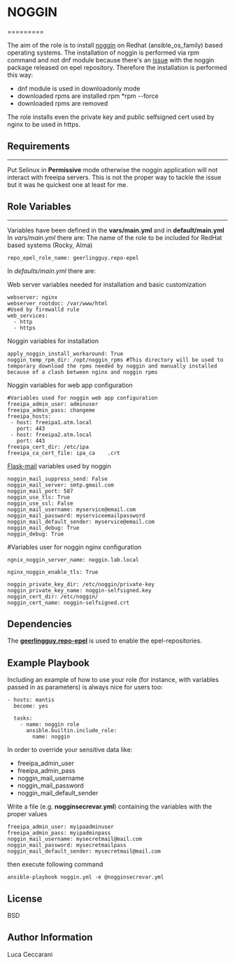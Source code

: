 # NOGGIN
=========

The aim of the role is to install [noggin](https://github.com/fedora-infra/noggin) on Redhat (ansible_os_family) based operating systems.
The installation of noggin is performed via rpm command and not dnf module because there's an [issue](https://bugzilla.redhat.com/show_bug.cgi?id=2277356) with the noggin package released on epel repository. Therefore the installation is performed this way:
- dnf module is used in downloadonly mode
- downloaded rpms are installed rpm *rpm --force
- downloaded rpms are removed

The role installs even the private key and public selfsigned cert used by nginx to be used in https.

## Requirements
------------

Put Selinux in **Permissive** mode otherwise the noggin application will not interact with freeipa servers. 
This is not the proper way to tackle the issue but it was he quickest one at least for me.

## Role Variables
--------------

Variables have been defined in the **vars/main.yml** and in **default/main.yml**
In *vars/main.yml* there are:
The name of the role to be included for RedHat based systems (Rocky, Alma)

```
repo_epel_role_name: geerlingguy.repo-epel
```

In *defaults/main.yml* there are:

Web server variables needed for installation and basic customization

```
webserver: nginx
webserver_rootdoc: /var/www/html
#Used by firewalld rule
web_services:
  - http
  - https
```
Noggin variables for installation

```
apply_noggin_install_workaround: True
noggin_temp_rpm_dir: /opt/noggin_rpms #This directory will be used to temporary download the rpms needed by noggin and manually installed because of a clash between nginx and noggin rpms
```
Noggin variables for web app configuration

```
#Variables used for noggin web app configuration
freeipa_admin_user: adminuser
freeipa_admin_pass: changeme
freeipa_hosts:
 - host: freeipa1.atm.local
   port: 443
 - host: freeipa2.atm.local
   port: 443
freeipa_cert_dir: /etc/ipa
freeipa_ca_cert_file: ipa_ca    .crt
```

[Flask-mail](https://flask-mail.readthedocs.io/en/latest/) variables used by noggin

```
noggin_mail_suppress_send: False
noggin_mail_server: smtp.gmail.com
noggin_mail_port: 587
noggin_use_tls: True
noggin_use_ssl: False
noggin_mail_username: myservice@email.com
noggin_mail_password: myserviceemailpassword
noggin_mail_default_sender: myservice@email.com
noggin_mail_debug: True
noggin_debug: True
```

#Variables user for noggin nginx configuration

```
ngnix_noggin_server_name: noggin.lab.local

nginx_noggin_enable_tls: True

noggin_private_key_dir: /etc/noggin/private-key
noggin_private_key_name: noggin-selfsigned.key
noggin_cert_dir: /etc/noggin/
noggin_cert_name: noggin-selfsigned.crt
```

Dependencies
------------
The **[geerlingguy.repo-epel](https://github.com/geerlingguy/ansible-role-repo-epel)** is used to enable the epel-repositories.

Example Playbook
----------------

Including an example of how to use your role (for instance, with variables passed in as parameters) is always nice for users too:

```
- hosts: mantis
  become: yes

  tasks:
    - name: noggin role
      ansible.builtin.include_role:
        name: noggin
```

In order to override your sensitive data like:

- freeipa_admin_user
- freeipa_admin_pass
- noggin_mail_username
- noggin_mail_password
- noggin_mail_default_sender

Write a file (e.g. **nogginsecrevar.yml**) containing the variables with the proper values 

```
freeipa_admin_user: myipaadminuser
freeipa_admin_pass: myipadminpass
noggin_mail_username: mysecretmail@mail.com
noggin_mail_password: mysecretmailpass
noggin_mail_default_sender: mysecretmail@mail.com
```
then execute following command

`ansible-playbook noggin.yml -e @nogginsecrevar.yml`

License
-------

BSD

Author Information
------------------

Luca Ceccarani
